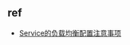 

## ref
<!-- ali cloud -->
+ [Service的负载均衡配置注意事项](https://help.aliyun.com/document_detail/181517.html?spm=a2c4g.11186623.6.762.32799002Kriei2)